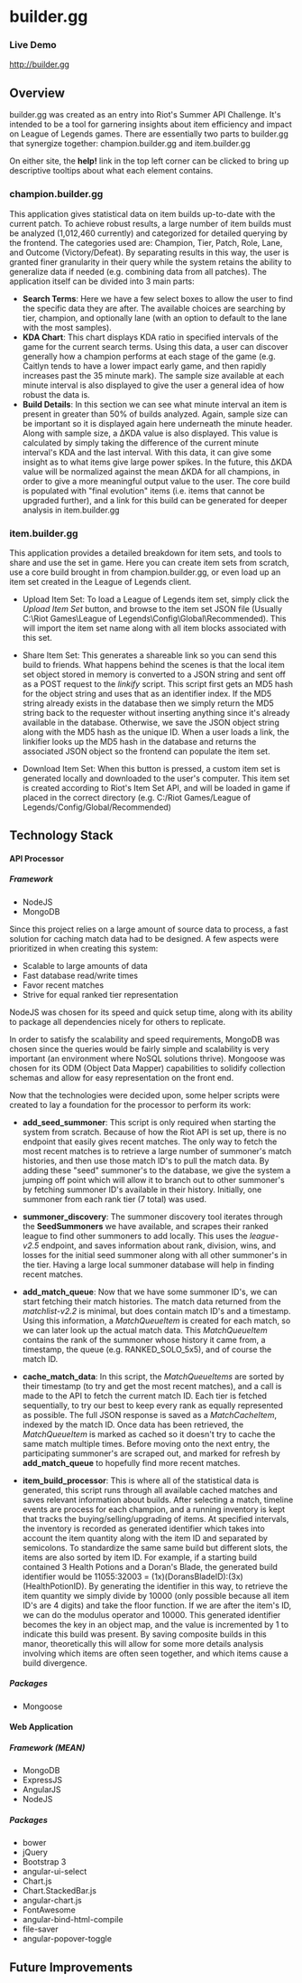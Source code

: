 # builder.gg

### Live Demo

http://builder.gg

## Overview

builder.gg was created as an entry into Riot's Summer API Challenge.  It's intended to be a tool for garnering insights about item efficiency and impact on League of Legends games.  There are essentially two parts to builder.gg that synergize together: champion.builder.gg and item.builder.gg

On either site, the **help!** link in the top left corner can be clicked to bring up descriptive tooltips about what each element contains.

### champion.builder.gg

This application gives statistical data on item builds up-to-date with the current patch.  To achieve robust results, a large number of item builds must be analyzed (1,012,460 currently) and categorized for detailed querying by the frontend.  The categories used are: Champion, Tier, Patch, Role, Lane, and Outcome (Victory/Defeat).  By separating results in this way, the user is granted finer granularity in their query while the system retains the ability to generalize data if needed (e.g. combining data from all patches).  The application itself can be divided into 3 main parts:

* **Search Terms**: Here we have a few select boxes to allow the user to find the specific data they are after.  The available choices are searching by tier, champion, and optionally lane (with an option to default to the lane with the most samples).
* **KDA Chart**: This chart displays KDA ratio in specified intervals of the game for the current search terms.  Using this data, a user can discover generally how a champion performs at each stage of the game (e.g. Caitlyn tends to have a lower impact early game, and then rapidly increases past the 35 minute mark).  The sample size available at each minute interval is also displayed to give the user a general idea of how robust the data is.
* **Build Details**: In this section we can see what minute interval an item is present in greater than 50% of builds analyzed.  Again, sample size can be important so it is displayed again here underneath the minute header.  Along with sample size, a ΔKDA value is also displayed.  This value is calculated by simply taking the difference of the current minute interval's KDA and the last interval.  With this data, it can give some insight as to what items give large power spikes.  In the future, this ΔKDA value will be normalized against the mean ΔKDA for all champions, in order to give a more meaningful output value to the user.  The core build is populated with "final evolution" items (i.e. items that cannot be upgraded further), and a link for this build can be generated for deeper analysis in item.builder.gg

### item.builder.gg

This application provides a detailed breakdown for item sets, and tools to share and use the set in game.  Here you can create item sets from scratch, use a core build brought in from champion.builder.gg, or even load up an item set created in the League of Legends client.

* Upload Item Set: To load a League of Legends item set, simply click the *Upload Item Set* button, and browse to the item set JSON file (Usually C:\Riot Games\League of Legends\Config\Global\Recommended).  This will import the item set name along with all item blocks associated with this set.

* Share Item Set: This generates a shareable link so you can send this build to friends.  What happens behind the scenes is that the local item set object stored in memory is converted to a JSON string and sent off as a POST request to the *linkify* script.  This script first gets an MD5 hash for the object string and uses that as an identifier index.  If the MD5 string already exists in the database then we simply return the MD5 string back to the requester without inserting anything since it's already available in the database.  Otherwise, we save the JSON object string along with the MD5 hash as the unique ID.  When a user loads a link, the linkifier looks up the MD5 hash in the database and returns the associated JSON object so the frontend can populate the item set.

* Download Item Set: When this button is pressed, a custom item set is generated locally and downloaded to the user's computer.  This item set is created according to Riot's Item Set API, and will be loaded in game if placed in the correct directory (e.g. C:/Riot Games/League of Legends/Config/Global/Recommended)

## Technology Stack

#### API Processor
##### Framework
* NodeJS
* MongoDB

Since this project relies on a large amount of source data to process, a fast solution for caching match data had to be designed.  A few aspects were prioritized in when creating this system:
* Scalable to large amounts of data
* Fast database read/write times
* Favor recent matches
* Strive for equal ranked tier representation

NodeJS was chosen for its speed and quick setup time, along with its ability to package all dependencies nicely for others to replicate.

In order to satisfy the scalability and speed requirements, MongoDB was chosen since the queries would be fairly simple and scalability is very important (an environment where NoSQL solutions thrive).  Mongoose was chosen for its ODM (Object Data Mapper) capabilities to solidify collection schemas and allow for easy representation on the front end.

Now that the technologies were decided upon, some helper scripts were created to lay a foundation for the processor to perform its work:
* **add_seed_summoner**: This script is only required when starting the system from scratch.  Because of how the Riot API is set up, there is no endpoint that easily gives recent matches.  The only way to fetch the most recent matches is to retrieve a large number of summoner's match histories, and then use those match ID's to pull the match data.  By adding these "seed" summoner's to the database, we give the system a jumping off point which will allow it to branch out to other summoner's by fetching summoner ID's available in their history.  Initially, one summoner from each rank tier (7 total) was used.

* **summoner_discovery**: The summoner discovery tool iterates through the **SeedSummoners** we have available, and scrapes their ranked league to find other summoners to add locally.  This uses the *league-v2.5* endpoint, and saves information about rank, division, wins, and losses for the initial seed summoner along with all other summoner's in the tier.  Having a large local summoner database will help in finding recent matches.

* **add_match_queue**: Now that we have some summoner ID's, we can start fetching their match histories.  The match data returned from the *matchlist-v2.2* is minimal, but does contain match ID's and a timestamp.  Using this information, a *MatchQueueItem* is created for each match, so we can later look up the actual match data.  This *MatchQueueItem* contains the rank of the summoner whose history it came from, a timestamp, the queue (e.g. RANKED_SOLO_5x5), and of course the match ID.

* **cache_match_data**: In this script, the *MatchQueueItems* are sorted by their timestamp (to try and get the most recent matches), and a call is made to the API to fetch the current match ID.  Each tier is fetched sequentially, to try our best to keep every rank as equally represented as possible.  The full JSON response is saved as a *MatchCacheItem*, indexed by the match ID.  Once data has been retrieved, the *MatchQueueItem* is marked as cached so it doesn't try to cache the same match multiple times.  Before moving onto the next entry, the participating summoner's are scraped out, and marked for refresh by **add_match_queue** to hopefully find more recent matches.

* **item_build_processor**: This is where all of the statistical data is generated, this script runs through all available cached matches and saves relevant information about builds.  After selecting a match, timeline events are process for each champion, and a running inventory is kept that tracks the buying/selling/upgrading of items.  At specified intervals, the inventory is recorded as generated identifier which takes into account the item quantity along with the item ID and separated by semicolons.  To standardize the same same build but different slots, the items are also sorted by item ID.  For example, if a starting build contained 3 Health Potions and a Doran's Blade, the generated build identifier would be 11055:32003 = (1x)(DoransBladeID):(3x)(HealthPotionID).  By generating the identifier in this way, to retrieve the item quantity we simply divide by 10000 (only possible because all item ID's are 4 digits) and take the floor function.  If we are after the item's ID, we can do the modulus operator and 10000.  This generated identifier becomes the key in an object map, and the value is incremented by 1 to indicate this build was present.  By saving composite builds in this manor, theoretically this will allow for some more details analysis involving which items are often seen together, and which items cause a build divergence.

##### Packages
* Mongoose

#### Web Application
##### Framework (MEAN)
* MongoDB
* ExpressJS
* AngularJS
* NodeJS

##### Packages
* bower
* jQuery
* Bootstrap 3
* angular-ui-select
* Chart.js
* Chart.StackedBar.js
* angular-chart.js
* FontAwesome
* angular-bind-html-compile
* file-saver
* angular-popover-toggle

## Future Improvements
